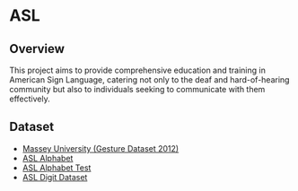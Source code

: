 # ASL
## Overview
This project aims to provide comprehensive education and training in American Sign Language, catering not only to the deaf and hard-of-hearing community but also to individuals seeking to communicate with them effectively.

## Dataset
+ [Massey University (Gesture Dataset 2012)](https://www.massey.ac.nz/~albarcza/gesture_dataset2012.html)
+ [ASL Alphabet](https://www.kaggle.com/datasets/grassknoted/asl-alphabet)
+ [ASL Alphabet Test](https://www.kaggle.com/datasets/danrasband/asl-alphabet-test)
+ [ASL Digit Dataset](https://www.kaggle.com/datasets/rayeed045/american-sign-language-digit-dataset)





